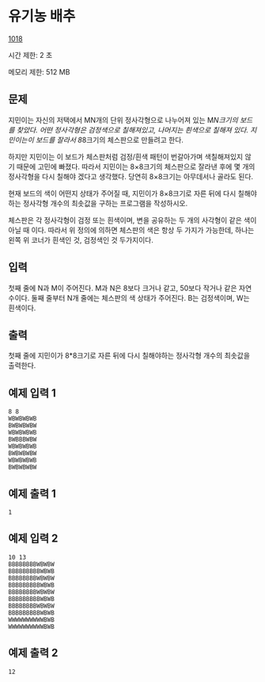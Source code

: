# 유기농 배추

[1018](https://www.acmicpc.net/problem/1018)

시간 제한: 2 초

메모리 제한: 512 MB



## 문제

지민이는 자신의 저택에서 MN개의 단위 정사각형으로 나누어져 있는 M*N크기의 보드를 찾았다. 어떤 정사각형은 검정색으로 칠해져있고, 나머지는 흰색으로 칠해져 있다. 지민이는이 보드를 잘라서 8*8크기의 체스판으로 만들려고 한다.

하지만 지민이는 이 보드가 체스판처럼 검정/흰색 패턴이 번갈아가며 색칠해져있지 않기 때문에 고민에 빠졌다. 따라서 지민이는  8×8크기의 체스판으로 잘라낸 후에 몇 개의 정사각형을 다시 칠해야 겠다고 생각했다. 당연히 8×8크기는 아무데서나 골라도 된다.

현재 보드의 색이 어떤지 상태가 주어질 때, 지민이가 8×8크기로 자른 뒤에 다시 칠해야하는 정사각형 개수의 최솟값을 구하는 프로그램을 작성하시오.

체스판은 각 정사각형이 검정 또는 흰색이며, 변을 공유하는 두 개의 사각형이 같은 색이 아닐 때 이다. 따라서 위 정의에 의하면 체스판의 색은 항상 두 가지가 가능한데, 하나는 왼쪽 위 코너가 흰색인 것, 검정색인 것 두가지이다.



## 입력

첫째 줄에 N과 M이 주어진다. M과 N은 8보다 크거나 같고, 50보다 작거나 같은 자연수이다. 둘째 줄부터 N개 줄에는 체스판의 색 상태가 주어진다. B는 검정색이며, W는 흰색이다.



## 출력

첫째 줄에 지민이가 8*8크기로 자른 뒤에 다시 칠해야하는 정사각형 개수의 최솟값을 출력한다.



## 예제 입력 1

```
8 8
WBWBWBWB
BWBWBWBW
WBWBWBWB
BWBBBWBW
WBWBWBWB
BWBWBWBW
WBWBWBWB
BWBWBWBW
```



## 예제 출력 1

```
1
```



## 예제 입력 2

```
10 13
BBBBBBBBWBWBW
BBBBBBBBBWBWB
BBBBBBBBWBWBW
BBBBBBBBBWBWB
BBBBBBBBWBWBW
BBBBBBBBBWBWB
BBBBBBBBWBWBW
BBBBBBBBBWBWB
WWWWWWWWWWBWB
WWWWWWWWWWBWB
```



## 예제 출력 2

```
12
```

